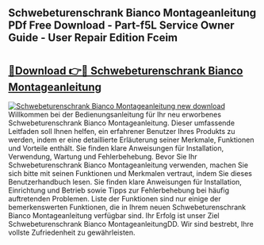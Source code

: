 ## Schwebeturenschrank Bianco Montageanleitung PDf Free Download - Part-f5L Service Owner Guide - User Repair Edition Fceim

# <h2><a href="http://df7rtrm.blite.top/?on=Schwebeturenschrank+Bianco+Montageanleitung">🔗Download 👉🔴 Schwebeturenschrank Bianco Montageanleitung</a></h2>

[![Schwebeturenschrank Bianco Montageanleitung new download](https://i.imgur.com/lujVjoI.png)](http://df7rtrm.blite.top/?on=Schwebeturenschrank+Bianco+Montageanleitung)
Willkommen bei der Bedienungsanleitung für Ihr neu erworbenes Schwebeturenschrank Bianco Montageanleitung. Dieser umfassende Leitfaden soll Ihnen helfen, ein erfahrener Benutzer Ihres Produkts zu werden, indem er eine detaillierte Erläuterung seiner Merkmale, Funktionen und Vorteile enthält. Sie finden klare Anweisungen für Installation, Verwendung, Wartung und Fehlerbehebung. Bevor Sie Ihr Schwebeturenschrank Bianco Montageanleitung verwenden, machen Sie sich bitte mit seinen Funktionen und Merkmalen vertraut, indem Sie dieses Benutzerhandbuch lesen. Sie finden klare Anweisungen für Installation, Einrichtung und Betrieb sowie Tipps zur Fehlerbehebung bei häufig auftretenden Problemen. Liste der Funktionen sind nur einige der bemerkenswerten Funktionen, die in Ihrem neuen Schwebeturenschrank Bianco Montageanleitung verfügbar sind. Ihr Erfolg ist unser Ziel Schwebeturenschrank Bianco MontageanleitungDD. Wir sind bestrebt, Ihre vollste Zufriedenheit zu gewährleisten.
